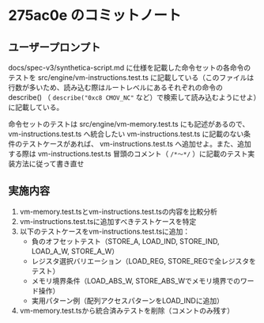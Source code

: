 # 275ac0e のコミットノート

## ユーザープロンプト

docs/spec-v3/synthetica-script.md に仕様を記載した命令セットの各命令のテストを src/engine/vm-instructions.test.ts に記載している（このファイルは行数が多いため、読み込む際はルートレベルにあるそれぞれの命令の describe() （ `describe("0xc8 CMOV_NC"` など）で検索して読み込むようにせよ）に記載している。

命令セットのテストは src/engine/vm-memory.test.ts にも記述があるので、vm-instructions.test.ts へ統合したい
vm-instructions.test.ts に記載のない条件のテストケースがあれば、 vm-instructions.test.ts へ追加せよ。また、追加する際は vm-instructions.test.ts 冒頭のコメント（ `/*〜*/` ）に記載のテスト実装方法に従って書き直せ

## 実施内容

1. vm-memory.test.tsとvm-instructions.test.tsの内容を比較分析
2. vm-instructions.test.tsに追加すべきテストケースを特定
3. 以下のテストケースをvm-instructions.test.tsに追加：
   - 負のオフセットテスト（STORE_A, LOAD_IND, STORE_IND, LOAD_A_W, STORE_A_W）
   - レジスタ選択バリエーション（LOAD_REG, STORE_REGで全レジスタをテスト）
   - メモリ境界条件（LOAD_ABS_W, STORE_ABS_Wでメモリ境界でのワード操作）
   - 実用パターン例（配列アクセスパターンをLOAD_INDに追加）
4. vm-memory.test.tsから統合済みテストを削除（コメントのみ残す）
